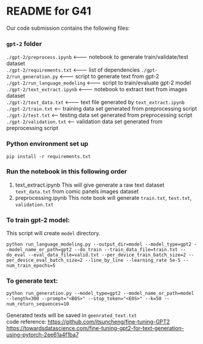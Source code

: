 # README for G41


Our code submission contains the following files: 

### `gpt-2` folder 
`./gpt-2/preprocess.ipynb` <--- notebook to generate train/validate/test dataset <br />
`./gpt-2/requirements.txt` <--- list of dependencies 
`./gpt-2/run_generation.py` <--- script to generate text from gpt-2 <br />
`./gpt-2/run_language_modeling` <--- script to train/evaluate gpt-2 model <br />
`./gpt-2/text_extract.ipynb` <--- notebook to extract text from images dataset <br />
`./gpt-2/text_data.txt` <--- text file generated by `text_extract.ipynb`<br />
`./gpt-2/train.txt` <-- training data set generated from preprocessing script <br />
`./gpt-2/test.txt` <-- testing data set generated from preprocessing script <br />
`./gpt-2/validation.txt` <-- validation data set generated from preprocessing script <br />

### Python environment set up 
```pip install -r requirements.txt```
### Run the notebook in this following order
1. text_extract.ipynb
This will give generate a raw text dataset `text_data.txt` from comic panels images dataset
2. preprocessing.ipynb
This note book will generate `train.txt`, `test.txt`, `validation.txt`
### To train gpt-2 model:

This script will create `model` directory.

```python run_language_modeling.py --output_dir=model --model_type=gpt2 --model_name_or_path=gpt2 --do_train --train_data_file=train.txt --do_eval --eval_data_file=valid.txt --per_device_train_batch_size=2 --per_device_eval_batch_size=2 --line_by_line --learning_rate 5e-5 --num_train_epochs=5```


### To generate text:

```python run_generation.py --model_type=gpt2 --model_name_or_path=model --length=300 --prompt="<BOS>" --stop_token="<EOS>" --k=50 --num_return_sequences=10```

Generated texts will be saved in `geenrated_text.txt` <br/>
code reference: https://github.com/itsuncheng/fine-tuning-GPT2 <br/>
https://towardsdatascience.com/fine-tuning-gpt2-for-text-generation-using-pytorch-2ee61a4f1ba7
